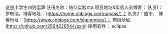 这是小学生四则运算
队伍名称：结队实验对a
项目地址&实验人员博客：
队员1：罗皖瑞，博客地址：（https://home.cnblogs.com/u/pass/）；
队员2：盛宁，   博客地址：（https://www.cnblogs.com/shengning/）；
项目地址:   (https://github.com/2994226544/exm)
所用软件： eclipse
